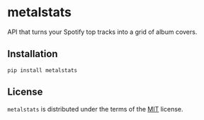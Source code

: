 # metalstats

API that turns your Spotify top tracks into a grid of album covers.

## Installation

```
pip install metalstats
```

## License

`metalstats` is distributed under the terms of the [MIT](LICENSE.txt) license.
